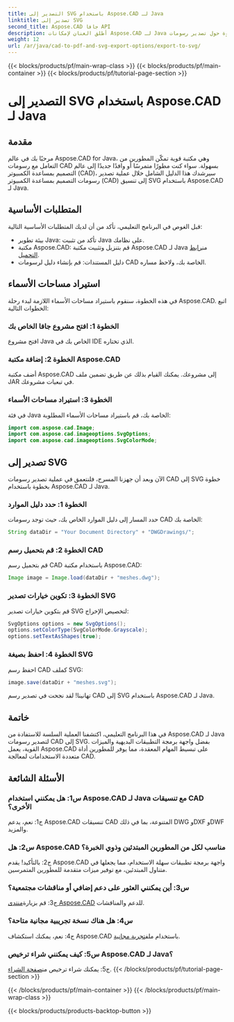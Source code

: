 ```yaml
---
title: التصدير إلى SVG باستخدام Aspose.CAD لـ Java
linktitle: تصدير إلى SVG
second_title: Aspose.CAD جافا API
description: أطلق العنان لإمكانات Aspose.CAD لـ Java من خلال دليلنا خطوة بخطوة حول تصدير رسومات CAD إلى SVG. تعرف على كيفية استيراد مساحات الأسماء وتكوين الخيارات ودمج Aspose.CAD بسلاسة في مشروع Java الخاص بك.
weight: 12
url: /ar/java/cad-to-pdf-and-svg-export-options/export-to-svg/
---
```


{{< blocks/products/pf/main-wrap-class >}}
{{< blocks/products/pf/main-container >}}
{{< blocks/products/pf/tutorial-page-section >}}

# التصدير إلى SVG باستخدام Aspose.CAD لـ Java

## مقدمة

مرحبًا بك في عالم Aspose.CAD for Java، وهي مكتبة قوية تمكّن المطورين من التعامل مع رسومات CAD بسهولة. سواء كنت مطورًا متمرسًا أو وافدًا جديدًا إلى عالم التصميم بمساعدة الكمبيوتر (CAD)، سيرشدك هذا الدليل الشامل خلال عملية تصدير رسومات التصميم بمساعدة الكمبيوتر (CAD) إلى تنسيق SVG باستخدام Aspose.CAD لـ Java.

## المتطلبات الأساسية

قبل الغوص في البرنامج التعليمي، تأكد من أن لديك المتطلبات الأساسية التالية:

- بيئة تطوير Java: تأكد من تثبيت Java على نظامك.
-  مكتبة Aspose.CAD: قم بتنزيل وتثبيت مكتبة Aspose.CAD لـ Java من[رابط التحميل](https://releases.aspose.com/cad/java/).
- دليل المستندات: قم بإنشاء دليل لرسومات CAD الخاصة بك، ولاحظ مساره.

## استيراد مساحات الأسماء

في هذه الخطوة، سنقوم باستيراد مساحات الأسماء اللازمة لبدء رحلة Aspose.CAD. اتبع الخطوات التالية:

### الخطوة 1: افتح مشروع جافا الخاص بك
افتح مشروع Java الخاص بك في IDE الذي تختاره.

### الخطوة 2: إضافة مكتبة Aspose.CAD
أضف مكتبة Aspose.CAD إلى مشروعك. يمكنك القيام بذلك عن طريق تضمين ملف JAR في تبعيات مشروعك.

### الخطوة 3: استيراد مساحات الأسماء
في فئة Java الخاصة بك، قم باستيراد مساحات الأسماء المطلوبة:

```java
import com.aspose.cad.Image;
import com.aspose.cad.imageoptions.SvgOptions;
import com.aspose.cad.imageoptions.SvgColorMode;
```

## تصدير إلى SVG

الآن وبعد أن جهزنا المسرح، فلنتعمق في عملية تصدير رسومات CAD إلى SVG خطوة بخطوة باستخدام Aspose.CAD لـ Java.

### الخطوة 1: حدد دليل الموارد

حدد المسار إلى دليل الموارد الخاص بك، حيث توجد رسومات CAD الخاصة بك:

```java
String dataDir = "Your Document Directory" + "DWGDrawings/";
```

### الخطوة 2: قم بتحميل رسم CAD

قم بتحميل رسم CAD باستخدام مكتبة Aspose.CAD:

```java
Image image = Image.load(dataDir + "meshes.dwg");
```

### الخطوة 3: تكوين خيارات تصدير SVG

قم بتكوين خيارات تصدير SVG لتخصيص الإخراج:

```java
SvgOptions options = new SvgOptions();
options.setColorType(SvgColorMode.Grayscale);
options.setTextAsShapes(true);
```

### الخطوة 4: احفظ بصيغة SVG

احفظ رسم CAD كملف SVG:

```java
image.save(dataDir + "meshes.svg");
```

تهانينا! لقد نجحت في تصدير رسم CAD إلى SVG باستخدام Aspose.CAD لـ Java.

## خاتمة

في هذا البرنامج التعليمي، اكتشفنا العملية السلسة للاستفادة من Aspose.CAD لـ Java لتصدير رسومات CAD إلى SVG. بفضل واجهة برمجة التطبيقات البديهية والميزات القوية، يعمل Aspose.CAD على تبسيط المهام المعقدة، مما يوفر للمطورين أداة متعددة الاستخدامات لمعالجة CAD.

## الأسئلة الشائعة

### س1: هل يمكنني استخدام Aspose.CAD لـ Java مع تنسيقات CAD الأخرى؟

ج1: نعم، يدعم Aspose.CAD تنسيقات CAD المتنوعة، بما في ذلك DWG وDXF وDWF والمزيد.

### س2: هل Aspose.CAD مناسب لكل من المطورين المبتدئين وذوي الخبرة؟

ج2: بالتأكيد! يقدم Aspose.CAD واجهة برمجة تطبيقات سهلة الاستخدام، مما يجعلها في متناول المبتدئين، مع توفير ميزات متقدمة للمطورين المتمرسين.

### س3: أين يمكنني العثور على دعم إضافي أو مناقشات مجتمعية؟

 ج3: قم بزيارة[منتدى Aspose.CAD](https://forum.aspose.com/c/cad/19) للدعم والمناقشات.

### س4: هل هناك نسخة تجريبية مجانية متاحة؟

 ج4: نعم، يمكنك استكشاف Aspose.CAD باستخدام ملف[تجربة مجانية](https://releases.aspose.com/).

### س5: كيف يمكنني شراء ترخيص Aspose.CAD لـ Java؟

 ج5: يمكنك شراء ترخيص من[صفحة الشراء](https://purchase.aspose.com/buy).
{{< /blocks/products/pf/tutorial-page-section >}}

{{< /blocks/products/pf/main-container >}}
{{< /blocks/products/pf/main-wrap-class >}}

{{< blocks/products/products-backtop-button >}}
